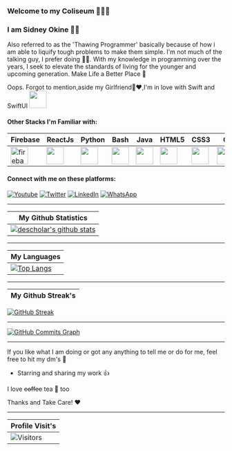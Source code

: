 ### Welcome to my Coliseum 👨🏾‍💻

### I am Sidney Okine :man_beard:

Also referred to as the 'Thawing Programmer' basically because of how i am able to liquify tough problems to make them simple. I'm not much of the talking guy, I prefer doing :lotus_position_man:.
With my knowledge in programming over the years, I seek to elevate the standards of living for the younger and upcoming generation. 
Make Life a Better Place :seedling:

Oops. Forgot to mention,aside my Girlfriend:princess::heart:,I'm in love with Swift and SwiftUI <a><img src = "https://www.vectorlogo.zone/logos/swift/swift-icon.svg" width="40" height="40"/></a>


#### Other Stacks I'm Familiar with:

|Firebase|ReactJs|Python|Bash|Java|HTML5|CSS3|C|MATLAB|
|-|-|-|-|-|-|-|-|-|
|<a> <img src="https://www.vectorlogo.zone/logos/firebase/firebase-icon.svg" alt="firebase" width="40" height="40"/> </a>|<a><img src = "https://www.vectorlogo.zone/logos/reactjs/reactjs-icon.svg" width="40" height="40"/></a>|<a><img src = "https://www.vectorlogo.zone/logos/python/python-icon.svg" width="40" height="40"/></a>|<a><img src = "https://www.vectorlogo.zone/logos/gnu_bash/gnu_bash-icon.svg" width="40" height="40"/></a>|<a><img src = "https://www.vectorlogo.zone/logos/java/java-icon.svg" width="40" height="40"/></a>|<a><img src = "https://www.vectorlogo.zone/logos/w3_html5/w3_html5-icon.svg" width="40" height="40"/></a>|<a><img src = "https://www.vectorlogo.zone/logos/w3_css/w3_css-icon.svg" width="40" height="40"/></a>|<a><img src ="https://img.icons8.com/color/48/undefined/c-programming.png" width="40" height="40"/></a>|<a><img src="https://img.icons8.com/fluency/48/undefined/matlab.png" width = "40" height="40"/></a>|

#### Connect with me on these platforms:
<a href="https://www.youtube.com/channel/UChd59VXHxPpbldYHdloiqhw"><img alt="Youtube" title="Youtube" src="https://img.shields.io/badge/-Subscribe-red?style=for-the-badge&logo=youtube&logoColor=white"/></a>
<a href="https://twitter.com/OkineSidney"><img alt="Twitter" title="Twitter" src="https://img.shields.io/badge/Twitter-1DA1F2?style=for-the-badge&logo=twitter&logoColor=white"/></a>
<a href="https://linkedin.com/in/okinesidney"><img alt="LinkedIn" title="LinkedIn" src="https://img.shields.io/badge/LinkedIn-0077B5?style=for-the-badge&logo=linkedin&logoColor=white"/></a>
<a href="https://wa.me/message/YGTWZNOCO6RFI1" target="blank"><img alt = "WhatsApp" title= "WhatsApp" src="https://img.shields.io/badge/WhatsApp-25D366?style=for-the-badge&logo=whatsapp&logoColor=white"/></a>
___
|My Github Statistics|
|-|
|[![descholar's github stats](https://github-readme-stats.vercel.app/api?username=Sidney-Okine&show_icons=true&theme=shades-of-purple)](https://github.com/Sidney-Okine)|
___
| My Languages |
|-|
[![Top Langs](https://github-readme-stats.vercel.app/api/top-langs/?username=Sidney-Okine&show_icons=true&theme=shades-of-purple&hide_title=true)](https://github.com/Sidney-Okine)|
___

| My Github Streak's |
|-|
[![GitHub Streak](http://github-readme-streak-stats.herokuapp.com?user=Sidney-Okine&theme=shades-of-purple)](https://git.io/streak-stats)

___
<a href="http://www.github.com/Sidney-Okine"><img src="https://activity-graph.herokuapp.com/graph?username=Sidney-Okine&count_private=true&bg_color=7851a9&color=ffffff&line=FFEA00&point=ffffff&area_color=1c1917&area=true&hide_border=true&custom_title=GitHub%20Commits%20Graph" alt="GitHub Commits Graph" /></a>

___

If you like what I am doing or got any anything to tell me or do for me, feel free to hit my dm's :rocket:

- Starring and sharing my work :thumbsup:

I love ~~coffee~~ tea :tea: too 

Thanks and Take Care! :heart:
___
|Profile Visit's |
|-|
![Visitors](https://profile-counter.glitch.me/Sidney-Okine/count.svg)|






<!--
**Sidney-Okine/Sidney-Okine** is a ✨ _special_ ✨ repository because its `README.md` (this file) appears on your GitHub profile.

Here are some ideas to get you started:

- 🔭 I’m currently working on ...
- 🌱 I’m currently learning ...
- 👯 I’m looking to collaborate on ...
- 🤔 I’m looking for help with ...
- 💬 Ask me about ...
- 📫 How to reach me: ...
- 😄 Pronouns: ...
- ⚡ Fun fact: ...
-->
